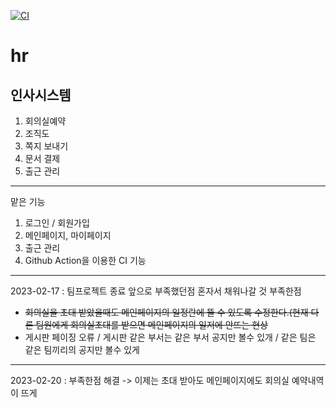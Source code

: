 [![CI](https://github.com/ByeonJuHwan/hr/actions/workflows/gradle.yml/badge.svg)](https://github.com/ByeonJuHwan/hr/actions/workflows/gradle.yml)
# hr


## 인사시스템
1. 회의실예약
2. 조직도
3. 쪽지 보내기
4. 문서 결제
5. 출근 관리

---

맡은 기능 
1. 로그인 / 회원가입
2. 메인페이지, 마이페이지
3. 출근 관리
4. Github Action을 이용한 CI 기능

---
2023-02-17 : 팀프로젝트 종료 앞으로 부족했던점 혼자서 채워나갈 것
부족한점
* ~~회의실을 초대 받았을때도 메인페이지의 일정란에 뜰 수 있도록 수정한다.(현재 다른 팀원에게 회의실초대를 받으면 메인페이지의 일저에 안뜨는 현상~~
* 게시판 페이징 오류 / 게시판 같은 부서는 같은 부서 공지만 볼수 있개 / 같은 팀은 같은 팀끼리의 공지만 볼수 있게
---
2023-02-20 : 부족한점 해결 -> 이제는 초대 받아도 메인페이지에도 회의실 예약내역이 뜨게 


